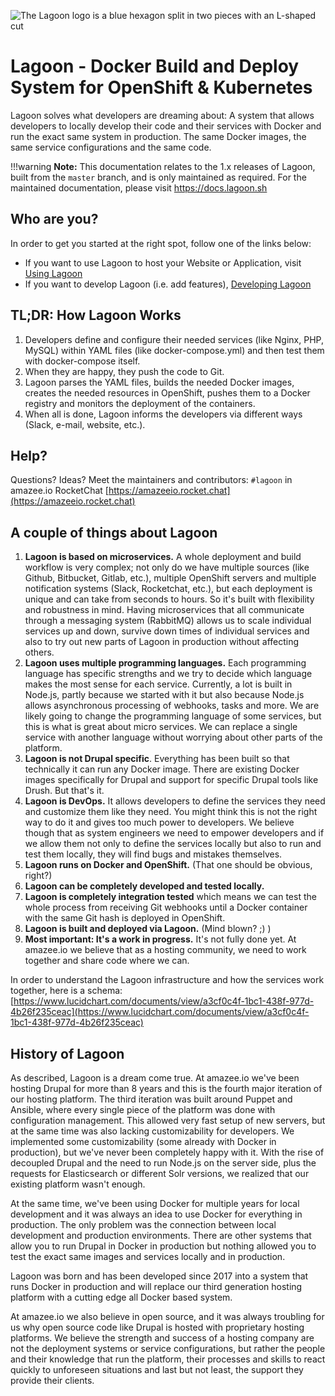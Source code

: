 ![The Lagoon logo is a blue hexagon split in two pieces with an L-shaped cut](/images/lagoon-logo.png)
<br />

# Lagoon - Docker Build and Deploy System for OpenShift & Kubernetes

Lagoon solves what developers are dreaming about: A system that allows developers to locally develop their code and their services with Docker and run the exact same system in production. The same Docker images, the same service configurations and the same code.

!!!warning
    **Note:** This documentation relates to the 1.x releases of Lagoon, built from the `master` branch, and is only maintained as required.
    For the maintained documentation, please visit https://docs.lagoon.sh


## Who are you?

In order to get you started at the right spot, follow one of the links below:

- If you want to use Lagoon to host your Website or Application, visit [Using Lagoon](using_lagoon/index.md)
- If you want to develop Lagoon (i.e. add features), [Developing Lagoon](developing_lagoon/index.md)

## TL;DR: How Lagoon Works
1. Developers define and configure their needed services (like Nginx, PHP, MySQL) within YAML files (like docker-compose.yml) and then test them with docker-compose itself.
2. When they are happy, they push the code to Git.
3. Lagoon parses the YAML files, builds the needed Docker images, creates the needed resources in OpenShift, pushes them to a Docker registry and monitors the deployment of the containers.
4. When all is done, Lagoon informs the developers via different ways (Slack, e-mail, website, etc.).

## Help?

Questions? Ideas? Meet the maintainers and contributors: `#lagoon` in amazee.io RocketChat [https://amazeeio.rocket.chat](https://amazeeio.rocket.chat)

## A couple of things about Lagoon
1. **Lagoon is based on microservices.** A whole deployment and build workflow is very complex; not only do we have multiple sources (like Github, Bitbucket, Gitlab, etc.), multiple OpenShift servers and multiple notification systems (Slack, Rocketchat, etc.), but each deployment is unique and can take from seconds to hours. So it's built with flexibility and robustness in mind. Having microservices that all communicate through a messaging system (RabbitMQ) allows us to scale individual services up and down, survive down times of individual services and also to try out new parts of Lagoon in production without affecting others.
2. **Lagoon uses multiple programming languages.** Each programming language has specific strengths and we try to decide which language makes the most sense for each service. Currently, a lot is built in Node.js, partly because we started with it but also because Node.js allows asynchronous processing of webhooks, tasks and more. We are likely going to change the programming language of some services, but this is what is great about micro services. We can replace a single service with another language without worrying about other parts of the platform.
3. **Lagoon is not Drupal specific**. Everything has been built so that technically it can run any Docker image. There are existing Docker images specifically for Drupal and support for specific Drupal tools like Drush. But that's it.
4. **Lagoon is DevOps.** It allows developers to define the services they need and customize them like they need. You might think this is not the right way to do it and gives too much power to developers. We believe though that as system engineers we need to empower developers and if we allow them not only to define the services locally but also to run and test them locally, they will find bugs and mistakes themselves.
5. **Lagoon runs on Docker and OpenShift.** (That one should be obvious, right?)
6. **Lagoon can be completely developed and tested locally.**
7. **Lagoon is completely integration tested** which means we can test the whole process from receiving Git webhooks until a Docker container with the same Git hash is deployed in OpenShift.
8. **Lagoon is built and deployed via Lagoon.** (Mind blown? ;) )
9. **Most important: It's a work in progress.** It's not fully done yet. At amazee.io we believe that as a hosting community, we need to work together and share code where we can.

In order to understand the Lagoon infrastructure and how the services work together, here is a schema: [https://www.lucidchart.com/documents/view/a3cf0c4f-1bc1-438f-977d-4b26f235ceac](https://www.lucidchart.com/documents/view/a3cf0c4f-1bc1-438f-977d-4b26f235ceac)

## History of Lagoon
As described, Lagoon is a dream come true. At amazee.io we've been hosting Drupal for more than 8 years and this is the fourth major iteration of our hosting platform. The third iteration was built around Puppet and Ansible, where every single piece of the platform was done with configuration management. This allowed very fast setup of new servers, but at the same time was also lacking customizability for developers. We implemented some customizability (some already with Docker in production), but we've never been completely happy with it. With the rise of decoupled Drupal and the need to run Node.js on the server side, plus the requests for Elasticsearch or different Solr versions, we realized that our existing platform wasn't enough.

At the same time, we've been using Docker for multiple years for local development and it was always an idea to use Docker for everything in production.
The only problem was the connection between local development and production environments. There are other systems that allow you to run Drupal in Docker in production but nothing allowed you to test the exact same images and services locally and in production.

Lagoon was born and has been developed since 2017 into a system that runs Docker in production and will replace our third generation hosting platform with a cutting edge all Docker based system.

At amazee.io we also believe in open source, and it was always troubling for us why open source code like Drupal is hosted with proprietary hosting platforms. We believe the strength and success of a hosting company are not the deployment systems or service configurations, but rather the people and their knowledge that run the platform, their processes and skills to react quickly to unforeseen situations and last but not least, the support they provide their clients.
